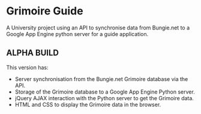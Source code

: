 # Grimoire Guide
A University project using an API to synchronise data from Bungie.net to a Google App Engine python server for a guide application.

## ALPHA BUILD
This version has:
- Server synchronisation from the Bungie.net Grimoire database via the API.
- Storage of the Grimoire database to a Google App Engine Python server.
- jQuery AJAX interaction with the Python server to get the Grimoire data.
- HTML and CSS to display the Grimoire data in the browser.